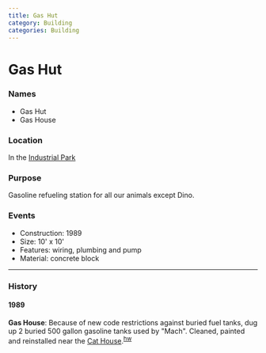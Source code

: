 ```yaml
---
title: Gas Hut
category: Building
categories: Building
---
```

# Gas Hut
### Names
- Gas Hut
- Gas House

### Location
In the [Industrial Park](Industrial-Park)

### Purpose
Gasoline refueling station for all our animals except Dino.

### Events
- Construction: 1989
- Size: 10' x 10'
- Features: wiring, plumbing and pump
- Material: concrete block

---
### History
#### 1989

**Gas House**: Because of new code restrictions against buried fuel tanks, dug up 2 buried 500 gallon gasoline tanks used by "Mach". Cleaned, painted and reinstalled near the [Cat House](Cat-House).<sup>[hw][]</sup>


[hw]: History-Walt